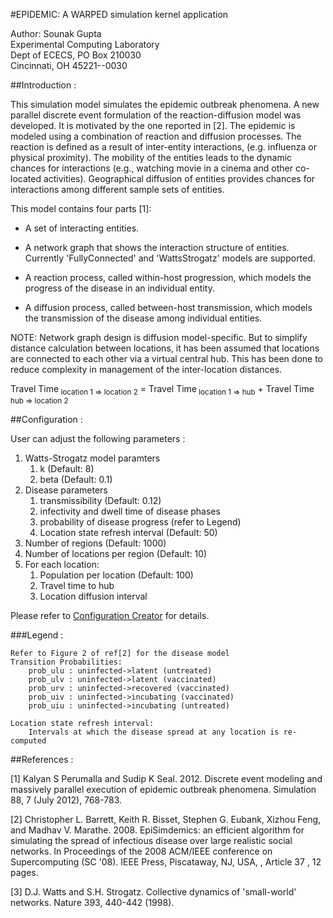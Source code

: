 #EPIDEMIC: A WARPED simulation kernel application

Author: Sounak Gupta <br>
Experimental Computing Laboratory <br>
Dept of ECECS, PO Box 210030 <br>
Cincinnati, OH  45221--0030 <br>

##Introduction :

This simulation model simulates the epidemic outbreak phenomena. A new 
parallel discrete event formulation of the reaction-diffusion model was 
developed.  It is motivated by the one reported in [2]. The epidemic is 
modeled using a combination of reaction  and diffusion  processes.  The 
reaction  is defined as  a result of  inter-entity  interactions, (e.g. 
influenza or physical proximity). The mobility of the entities leads to 
the  dynamic chances for interactions (e.g., watching movie in a cinema 
and  other co-located  activities). Geographical diffusion  of entities 
provides  chances for  interactions  among  different  sample  sets  of 
entities.

This model contains four parts [1]:

+ A set of interacting entities.

+ A network graph that shows the interaction structure of entities. 
  Currently 'FullyConnected' and 'WattsStrogatz' models are supported.

+ A reaction process, called within-host progression, which models the 
  progress of the disease in an individual entity.

+ A diffusion process, called between-host transmission, which models 
  the transmission of the disease among individual entities.

NOTE: Network graph design is diffusion model-specific. But to simplify 
distance  calculation  between  locations,  it  has  been  assumed that 
locations are  connected to each  other via a virtual central hub. This 
has been done to reduce  complexity in management of the inter-location 
distances.

Travel Time<sub> location 1 => location 2</sub> = 
Travel Time<sub> location 1 => hub</sub> + 
Travel Time<sub> hub => location 2</sub>

##Configuration :

User can adjust the following parameters :

1. Watts-Strogatz model paramters
    1. k (Default: 8)
    2. beta (Default: 0.1)
2. Disease parameters
    1. transmissibility (Default: 0.12)
    2. infectivity and dwell time of disease phases
    3. probability of disease progress (refer to Legend)
    4. Location state refresh interval (Default: 50)
3. Number of regions (Default: 1000)
4. Number of locations per region (Default: 10)
5. For each location:
    1. Population per location (Default: 100)
    2. Travel time to hub
    3. Location diffusion interval

Please refer to [Configuration Creator](config/) for details.

###Legend :

	Refer to Figure 2 of ref[2] for the disease model
	Transition Probabilities:
		prob_ulu : uninfected->latent (untreated)
		prob_ulv : uninfected->latent (vaccinated)
		prob_urv : uninfected->recovered (vaccinated)
		prob_uiv : uninfected->incubating (vaccinated)
		prob_uiu : uninfected->incubating (untreated)

	Location state refresh interval:
		Intervals at which the disease spread at any location is re-computed


##References :

[1] Kalyan S Perumalla and Sudip K Seal. 2012. Discrete event modeling 
and massively parallel execution of epidemic outbreak phenomena. 
Simulation 88, 7 (July 2012), 768-783.

[2] Christopher L. Barrett, Keith R. Bisset, Stephen G. Eubank, Xizhou Feng, 
and Madhav V. Marathe. 2008. EpiSimdemics: an efficient algorithm for 
simulating the spread of infectious disease over large realistic social networks. 
In Proceedings of the 2008 ACM/IEEE conference on Supercomputing (SC '08). 
IEEE Press, Piscataway, NJ, USA, , Article 37 , 12 pages.

[3] D.J. Watts and S.H. Strogatz. Collective dynamics of 'small-world' networks. 
Nature 393, 440-442 (1998).


